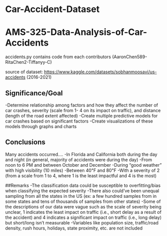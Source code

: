 # Car-Accident-Dataset


# AMS-325-Data-Analysis-of-Car-Accidents
accidents.py contains code from each contributors (AaronChen589-RitaChen2-Tiffanyy-C)

source of dataset: https://www.kaggle.com/datasets/sobhanmoosavi/us-accidents (2016-2021)


## Significance/Goal
-Determine relationship among factors and how they affect the number of car crashes, severity (scale from 1- 4 on its impact on traffic), and distance (length of the road extent affected)
-Create multiple predictive models for car crashes based on significant factors
-Create visualizations of these models through graphs and charts


## Conclusions
Many accidents occurred....
-In Florida and California both during the day and night (in general, majority of accidents were during the day)
-From noon to 6 PM and between October and December
-During “good weather” with high visibility (10 miles)
-Between  40℉  and 80℉
-With a severity of 2 (from a scale from 1 to 4, where 1 is the least impactful and 4 is the most)


##Remarks
-The classification data could be susceptible to overfitting/bias when classifying the expected severity
-There also could’ve been unequal sampling from all the states in the US (ex: a few hundred samples from in some states and tens of thousands of samples from other states)
-Some of the descriptions of our data were vague such as the scale of severity being  unclear, 1 indicates the least impact on traffic (i.e., short delay as a result of the accident) and 4 indicates a significant impact on traffic (i.e., long delay) but short/long isn’t measurable
-Variables like population size, traffic/road density, rush hours, holidays, state proximity, etc. are not included











